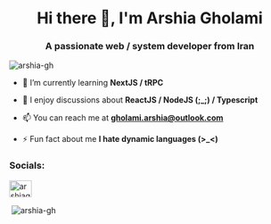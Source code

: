 <h1 align="center">Hi there 👋, I'm Arshia Gholami</h1>
<h3 align="center">A passionate web / system developer from Iran</h3>

<p align="left"> <img src="https://komarev.com/ghpvc/?username=arshia-gh&label=Profile%20views&color=0e75b6&style=flat" alt="arshia-gh" /> </p>

- 🌱 I’m currently learning **NextJS / tRPC**

- 💬 I enjoy discussions about **ReactJS / NodeJS (;_;) / Typescript**

- 📫 You can reach me at **gholami.arshia@outlook.com**

- ⚡ Fun fact about me **I hate dynamic languages (>_<)**

<h3 align="left">Socials:</h3>
<p align="left">
<a href="https://linkedin.com/in/arshiagholami" target="blank"><img align="center" src="https://raw.githubusercontent.com/rahuldkjain/github-profile-readme-generator/master/src/images/icons/Social/linked-in-alt.svg" alt="arshiagholami" height="30" width="40" /></a>
</p>

<p>&nbsp;<img align="center" src="https://github-readme-stats.vercel.app/api?username=arshia-gh&show_icons=true&locale=en" alt="arshia-gh" /></p>
